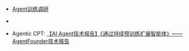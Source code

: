 
- [Agent训练调研](https://zhuanlan.zhihu.com/p/1947230650508765137)

- 

- Agentic CPT: [【AI Agent技术报告】《通过持续预训练扩展智能体》——AgentFounder技术报告](https://zhuanlan.zhihu.com/p/1953899220701536294)
